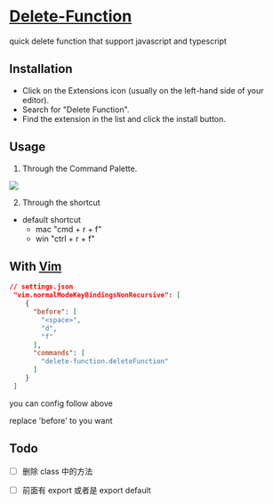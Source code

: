 # [Delete-Function](https://marketplace.visualstudio.com/items?itemName=cuixiaorui.delete-function)

quick delete function that support javascript and typescript

## Installation

- Click on the Extensions icon (usually on the left-hand side of your editor).
- Search for "Delete Function".
- Find the extension in the list and click the install button.

## Usage

1. Through the Command Palette. 

![](https://images-1252602850.cos.ap-beijing.myqcloud.com/20221013222755.png)

2. Through the shortcut

- default shortcut 
  - mac "cmd + r + f"
  - win "ctrl + r + f"

## With [Vim](https://github.com/VSCodeVim/Vim)

```json
// settings.json
 "vim.normalModeKeyBindingsNonRecursive": [
    {
      "before": [
        "<space>",
        "d",
        "f"
      ],
      "commands": [
        "delete-function.deleteFunction"
      ]
    }
 ]
```

you can config follow above

replace 'before' to you want 

## Todo
- [ ] 删除 class 中的方法
- [ ] 前面有 export 或者是 export default

